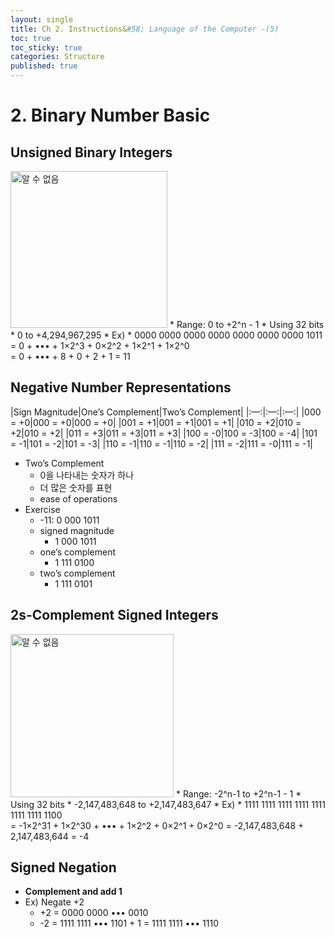 ```yaml
---
layout: single
title: Ch 2. Instructions&#58; Language of the Computer -(5)
toc: true
toc_sticky: true
categories: Structure
published: true
---
```


# 2. Binary Number Basic

## Unsigned Binary Integers
<img width="251" alt="알 수 없음" src="https://user-images.githubusercontent.com/63464299/192540428-2b8f7e93-a766-4081-99e6-2bc849ee9fab.png">
* Range: 0 to +2^n - 1
* Using 32 bits
    * 0 to +4,294,967,295
* Ex)
    * 0000 0000 0000 0000 0000 0000 0000 1011<br/>
      = 0 + ••• + 1×2^3 + 0×2^2 + 1×2^1 + 1×2^0<br/>
      = 0 + ••• + 8 + 0 + 2 + 1 = 11

## Negative Number Representations
|Sign Magnitude|One’s Complement|Two’s Complement|
|:—:|:—:|:—:|
|000 = +0|000 = +0|000 = +0|
|001 = +1|001 = +1|001 = +1|
|010 = +2|010 = +2|010 = +2|
|011 = +3|011 = +3|011 = +3|
|100 = -0|100 = -3|100 = -4|
|101 = -1|101 = -2|101 = -3|
|110 = -1|110 = -1|110 = -2|
|111 = -2|111 = -0|111 = -1|

* Two’s Complement
    * 0을 나타내는 숫자가 하나
    * 더 많은 숫자를 표현
    * ease of operations
* Exercise
    * -11: 0 000 1011
    * signed magnitude
        * 1 000 1011
    * one’s complement
        * 1 111 0100
    * two’s complement
        * 1 111 0101

## 2s-Complement Signed Integers
<img width="261" alt="알 수 없음" src="https://user-images.githubusercontent.com/63464299/192540501-ead88c13-b0bc-4494-b881-8c50a8381744.png">
* Range: -2^n-1 to +2^n-1 - 1
* Using 32 bits
    * -2,147,483,648 to +2,147,483,647
* Ex)
    * 1111 1111 1111 1111 1111 1111 1111 1100<br/>
      = -1×2^31 + 1×2^30 + ••• + 1×2^2 + 0×2^1 + 0×2^0
      = -2,147,483,648 + 2,147,483,644 = -4


## Signed Negation
* **Complement and add 1**
* Ex) Negate +2
    * +2 = 0000 0000 ••• 0010
    * -2 = 1111 1111 ••• 1101 + 1 = 1111 1111 ••• 1110
